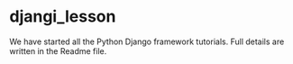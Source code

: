 # djangi_lesson
We have started all the Python Django framework tutorials. Full details are written in the Readme file.
